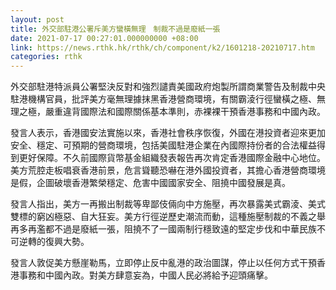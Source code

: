```yaml
---
layout: post
title: 外交部駐港公署斥美方蠻橫無理　制裁不過是廢紙一張
date: 2021-07-17 00:27:01.000000000 +08:00
link: https://news.rthk.hk/rthk/ch/component/k2/1601218-20210717.htm
categories: rthk
---
```


外交部駐港特派員公署堅決反對和強烈譴責美國政府炮製所謂商業警告及制裁中央駐港機構官員，批評美方毫無理據抹黑香港營商環境，有關霸淩行徑蠻橫之極、無理之極，嚴重違背國際法和國際關係基本準則，赤裸裸干預香港事務和中國內政。

發言人表示，香港國安法實施以來，香港社會秩序恢復，外國在港投資者迎來更加安全、穩定、可預期的營商環境，包括美國駐港企業在內國際持份者的合法權益得到更好保障。不久前國際貨幣基金組織發表報告再次肯定香港國際金融中心地位。美方荒腔走板唱衰香港前景，危言聳聽恐嚇在港外國投資者，其擔心香港營商環境是假，企圖破壞香港繁榮穩定、危害中國國家安全、阻撓中國發展是真。

發言人指出，美方一再搬出制裁等卑鄙伎倆向中方施壓，再次暴露美式霸淩、美式雙標的窮凶極惡、自大狂妄。美方行徑逆歷史潮流而動，這種施壓制裁的不義之舉再多再濫都不過是廢紙一張，阻撓不了一國兩制行穩致遠的堅定步伐和中華民族不可逆轉的復興大勢。

發言人敦促美方懸崖勒馬，立即停止反中亂港的政治圖謀，停止以任何方式干預香港事務和中國內政。對美方肆意妄為，中國人民必將給予迎頭痛擊。
